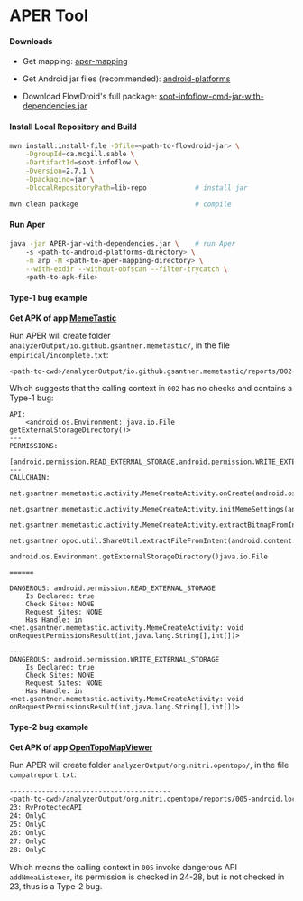 # APER Tool

#### Downloads

+ Get mapping: <a href="https://github.com/sqlab-sustech/APER-mapping" target="_blank">aper-mapping</a>

+ Get Android jar files (recommended): <a href="https://github.com/CirQ/android-platforms" target="_blank">android-platforms</a>

+ Download FlowDroid's full package: [soot-infoflow-cmd-jar-with-dependencies.jar](https://github.com/secure-software-engineering/FlowDroid/releases/download/v2.7.1/soot-infoflow-cmd-jar-with-dependencies.jar)

#### Install Local Repository and Build

```bash
mvn install:install-file -Dfile=<path-to-flowdroid-jar> \
    -DgroupId=ca.mcgill.sable \
    -DartifactId=soot-infoflow \
    -Dversion=2.7.1 \
    -Dpackaging=jar \
    -DlocalRepositoryPath=lib-repo            # install jar

mvn clean package                             # compile
```

#### Run Aper

```bash
java -jar APER-jar-with-dependencies.jar \    # run Aper
    -s <path-to-android-platforms-directory> \
    -m arp -M <path-to-aper-mapping-directory> \
    --with-exdir --without-obfscan --filter-trycatch \
    <path-to-apk-file>
```

#### Type-1 bug example

**Get APK of app [MemeTastic](https://aper-project.github.io/assets/bin/io.github.gsantner.memetastic_67.apk)**

Run APER will create folder `analyzerOutput/io.github.gsantner.memetastic/`, in the file `empirical/incomplete.txt`:

```bash
<path-to-cwd>/analyzerOutput/io.github.gsantner.memetastic/reports/002-android.os.Environment.getExternalStorageDirectory()java.io.File.txt
```

Which suggests that the calling context in `002` has no checks and contains a Type-1 bug:

```
API:
	<android.os.Environment: java.io.File getExternalStorageDirectory()>
---
PERMISSIONS:
	[android.permission.READ_EXTERNAL_STORAGE,android.permission.WRITE_EXTERNAL_STORAGE]
---
CALLCHAIN:
	net.gsantner.memetastic.activity.MemeCreateActivity.onCreate(android.os.Bundle)void
	 net.gsantner.memetastic.activity.MemeCreateActivity.initMemeSettings(android.os.Bundle)boolean
	  net.gsantner.memetastic.activity.MemeCreateActivity.extractBitmapFromIntent(android.content.Intent)android.graphics.Bitmap
	   net.gsantner.opoc.util.ShareUtil.extractFileFromIntent(android.content.Intent)java.io.File
	    android.os.Environment.getExternalStorageDirectory()java.io.File

======

DANGEROUS: android.permission.READ_EXTERNAL_STORAGE
	Is Declared: true
	Check Sites: NONE
	Request Sites: NONE
	Has Handle: in <net.gsantner.memetastic.activity.MemeCreateActivity: void onRequestPermissionsResult(int,java.lang.String[],int[])>

---
DANGEROUS: android.permission.WRITE_EXTERNAL_STORAGE
	Is Declared: true
	Check Sites: NONE
	Request Sites: NONE
	Has Handle: in <net.gsantner.memetastic.activity.MemeCreateActivity: void onRequestPermissionsResult(int,java.lang.String[],int[])>
```

#### Type-2 bug example

**Get APK of app [OpenTopoMapViewer](https://aper-project.github.io/assets/bin/org.nitri.opentopo_26.apk)**

Run APER will create folder `analyzerOutput/org.nitri.opentopo/`, in the file `compatreport.txt`:

```bash
----------------------------------------
<path-to-cwd>/analyzerOutput/org.nitri.opentopo/reports/005-android.location.LocationManager.addNmeaListener(android.location.OnNmeaMessageListener)boolean.txt
23: RvProtectedAPI
24: OnlyC
25: OnlyC
26: OnlyC
27: OnlyC
28: OnlyC
```

Which means the calling context in `005` invoke dangerous API `addNmeaListener`, its permission is checked in 24-28, but is not checked in 23, thus is a Type-2 bug.
